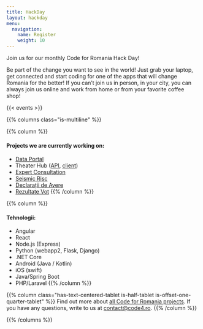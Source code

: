 ```yaml
---
title: HackDay
layout: hackday
menu:
  navigation:
    name: Register
    weight: 10
---
```


Join us for our monthly Code for Romania Hack Day!

Be part of the change you want to see in the world! Just grab your laptop, get connected and start coding for one of the apps that will change Romania for the better! If you can’t join us in person, in your city, you can always join us online and work from home or from your favorite coffee shop!

{{< events >}}

{{% columns class="is-multiline" %}}

{{% column %}}
#### Projects we are currently working on:

* [Data Portal](https://github.com/orgs/code4romania/projects/12)
* Theater Hub ([API](https://github.com/code4romania/theater-hub-api), [client](
• ))
* [Expert Consultation](https://github.com/orgs/code4romania/projects/15)
* [Seismic Risc](https://github.com/orgs/code4romania/projects/16)
* [Declarații de Avere](https://github.com/orgs/code4romania/projects/10)
* [Rezultate Vot](https://github.com/orgs/code4romania/projects/18)
{{% /column %}}

{{% column %}}
#### Tehnologii:

* Angular
* React
* Node.js (Express)
* Python (webapp2, Flask, Django)
* .NET Core
* Android (Java / Kotlin)
* iOS (swift)
* Java/Spring Boot
* PHP/Laravel
{{% /column %}}

{{% column class="has-text-centered-tablet is-half-tablet is-offset-one-quarter-tablet" %}}
Find out more about [all Code for Romania projects](https://bit.ly/2SREoGf).
If you have any questions, write to us at [contact@code4.ro](mailto:contact@code4.ro).
{{% /column %}}

{{% /columns %}}
